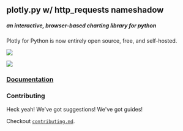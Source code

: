 ## plotly.py w/ http_requests nameshadow
##### an interactive, browser-based charting library for python

Plotly for Python is now entirely open source, free, and self-hosted.

[![](https://plot.ly/~chriddyp/1825/.png)](https://plot.ly/~chriddyp/1825.embed)

[![](https://plot.ly/~chriddyp/1780/.png)](https://plot.ly/~chriddyp/1780.embed)

### [Documentation](https://plot.ly/python)

### Contributing

Heck yeah! We've got suggestions! We've got guides!

Checkout [`contributing.md`](https://github.com/plotly/python-api/blob/master/contributing.md).
